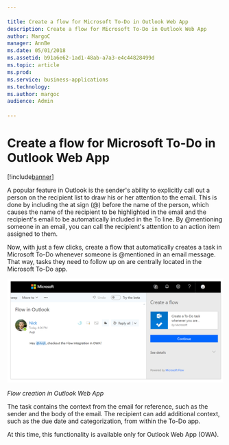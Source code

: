 ```yaml
---

title: Create a flow for Microsoft To-Do in Outlook Web App
description: Create a flow for Microsoft To-Do in Outlook Web App
author: MargoC
manager: AnnBe
ms.date: 05/01/2018
ms.assetid: b91a6e62-1ad1-48ab-a7a3-e4c44828499d
ms.topic: article
ms.prod: 
ms.service: business-applications
ms.technology: 
ms.author: margoc
audience: Admin

---
```

#  Create a flow for Microsoft To-Do in Outlook Web App




[!include[banner](../../../includes/banner.md)]

A popular feature in Outlook is the sender's ability to explicitly call out a
person on the recipient list to draw his or her attention to the email. This is
done by including the at sign (\@) before the name of the person, which causes
the name of the recipient to be highlighted in the email and the recipient's
email to be automatically included in the To line. By \@mentioning someone in an
email, you can call the recipient's attention to an action item assigned to
them.

Now, with just a few clicks, create a flow that automatically creates a task in
Microsoft To-Do whenever someone is \@mentioned in an email message. That way,
tasks they need to follow up on are centrally located in the Microsoft To-Do
app.

![A screenshot of flow creation in the Outlook web app](media/create-flow-microsoft-to-do-outlook-web-app-1.png "A screenshot of flow creation in the Outlook web app")
<!-- Picture 28 -->


*Flow creation in Outlook Web App*

The task contains the context from the email for reference, such as the sender
and the body of the email. The recipient can add additional context, such as the
due date and categorization, from within the To-Do app.

At this time, this functionality is available only for Outlook Web App (OWA).
